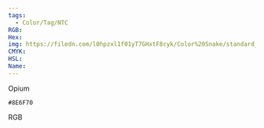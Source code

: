```yaml
---
tags:
  - Color/Tag/NTC
RGB:
Hex:
img: https://filedn.com/l0hpzxl1f01yT7GHxtF8cyk/Color%20Snake/standard_csv_to_svg//8E6F70.svg
CMYK:
HSL:
Name:
---
```

Opium
```palette
#8E6F70
```
RGB
